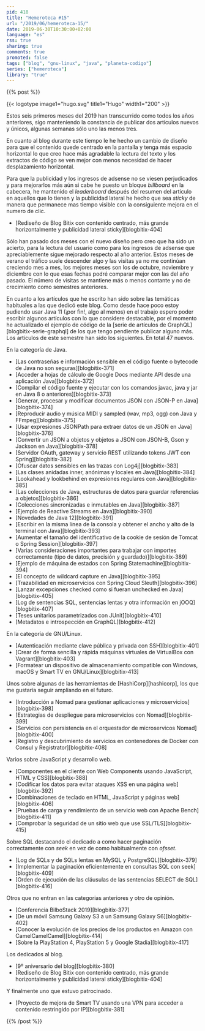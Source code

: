 ```yaml
---
pid: 418
title: "Hemeroteca #15"
url: "/2019/06/hemeroteca-15/"
date: 2019-06-30T10:30:00+02:00
language: "es"
rss: true
sharing: true
comments: true
promoted: false
tags: ["blog", "gnu-linux", "java", "planeta-codigo"]
series: ["hemeroteca"]
library: "true"
---
```


{{% post %}}


{{< logotype image1="hugo.svg" title1="Hugo" width1="200" >}}

Estos seis primeros meses del 2019 han transcurrido como todos los años anteriores, sigo manteniendo la constancia de publicar dos artículos nuevos y únicos, algunas semanas sólo uno las menos tres.

En cuanto al blog durante este tiempo le he hecho un cambio de diseño para que el contenido quede centrado en la pantalla y tenga más espacio horizontal lo que creo hace más agradable la lectura del texto y los extractos de código se ven mejor con menos necesidad de hacer desplazamiento horizontal. 

Para que la publicidad y los ingresos de adsense no se viesen perjudicados y para mejorarlos más aún si cabe he puesto un bloque _billboard_ en la cabecera, he mantenido el _leaderboard_ después del resumen del articulo en aquellos que lo tienen y la publicidad lateral he hecho que sea _sticky_ de manera que permanece mas tiempo visible con la consiguiente mejora en el numero de clic.

* [Rediseño de Blog Bitix con contenido centrado, más grande horizontalmente y publicidad lateral sticky][blogbitix-404]

Sólo han pasado dos meses con el nuevo diseño pero creo que ha sido un acierto, para la lectura del usuario como para los ingresos de adsense que apreciablemente sigue mejorado respecto al año anterior. Estos meses de verano el tráfico suele descender algo y las visitas ya no me continúan creciendo mes a mes, los mejores meses son los de octubre, noviembre y diciembre con lo que esas fechas podré comparar mejor con las del año pasado. El número de visitas se mantiene más o menos contante y no de crecimiento como semestres anteriores.

En cuanto a los artículos que he escrito han sido sobre las temáticas habituales a las que dedicó este blog. Como desde hace poco estoy pudiendo usar Java 11 (¡por fin!, algo al menos) en el trabajo espero poder escribir algunos artículos con lo que considere destacable, por el momento he actualizado el ejemplo de código de la [serie de artículos de GraphQL][blogbitix-serie-graphql] de los que tengo pendiente publicar alguno más. Los artículos de este semestre han sido los siguientes. En total 47 nuevos.

En la categoría de Java.

* [Las contraseñas e información sensible en el código fuente o bytecode de Java no son seguras][blogbitix-371]
* [Acceder a hojas de cálculo de Google Docs mediante API desde una aplicación Java][blogbitix-372]
* [Compilar el código fuente y ejecutar con los comandos javac, java y jar en Java 8 o anteriores][blogbitix-373]
* [Generar, procesar y modificar documentos JSON con JSON-P en Java][blogbitix-374]
* [Reproducir audio y música MIDI y sampled (wav, mp3, ogg) con Java y FFmpeg][blogbitix-375]
* [Usar expresiones JSONPath para extraer datos de un JSON en Java][blogbitix-376]
* [Convertir un JSON a objetos y objetos a JSON con JSON-B, Gson y Jackson en Java][blogbitix-378]
* [Servidor OAuth, gateway y servicio REST utilizando tokens JWT con Spring][blogbitix-382]
* [Ofuscar datos sensibles en las trazas con Log4j][blogbitix-383]
* [Las clases anidadas inner, anónimas y locales en Java][blogbitix-384]
* [Lookahead y lookbehind en expresiones regulares con Java][blogbitix-385]
* [Las colecciones de Java, estructuras de datos para guardar referencias a objetos][blogbitix-386]
* [Colecciones sincronizadas e inmutables en Java][blogbitix-387]
* [Ejemplo de Reactive Streams en Java][blogbitix-390]
* [Novedades de Java 12][blogbitix-391]
* [Escribir en la misma línea de la consola y obtener el ancho y alto de la terminal con Java][blogbitix-393]
* [Aumentar el tamaño del identificativo de la cookie de sesión de Tomcat o Spring Session][blogbitix-397]
* [Varias consideraciones importantes para trabajar con importes correctamente (tipo de datos, precisión y guardado)][blogbitix-389]
* [Ejemplo de máquina de estados con Spring Statemachine][blogbitix-394]
* [El concepto de wildcard capture en Java][blogbitix-395]
* [Trazabilidad en microservicios con Spring Cloud Sleuth][blogbitix-396]
* [Lanzar excepciones checked como si fueran unchecked en Java][blogbitix-405]
* [Log de sentencias SQL, sentencias lentas y otra información en jOOQ][blogbitix-407]
* [Teses unitarios parametrizados con JUnit][blogbitix-410]
* [Metadatos e introspección en GraphQL][blogbitix-412]

En la categoría de GNU/Linux.

* [Autenticación mediante clave pública y privada con SSH][blogbitix-401]
* [Crear de forma sencilla y rápida máquinas virtuales de VirtualBox con Vagrant][blogbitix-403]
* [Formatear un dispositivo de almacenamiento compatible con Windows, macOS y Smart TV en GNU/Linux][blogbitix-413]

Unos sobre algunas de las herramientas de [HashiCorp][hashicorp], los que me gustaría seguir ampliando en el futuro.

* [Introducción a Nomad para gestionar aplicaciones y microservicios][blogbitix-398]
* [Estrategias de despliegue para microservicios con Nomad][blogbitix-399]
* [Servicios con persistencia en el orquestador de microservicos Nomad][blogbitix-400]
* [Registro y descubrimiento de servicios en contenedores de Docker con Consul y Registrator][blogbitix-408]

Varios sobre JavaScript y desarrollo web.

* [Componentes en el cliente con Web Components usando JavaScript, HTML y CSS][blogbitix-388]
* [Codificar los datos para evitar ataques XSS en una página web][blogbitix-392]
* [Combinaciones de teclado en HTML, JavaScript y páginas web][blogbitix-406]
* [Pruebas de carga y rendimiento de un servicio web con Apache Bench][blogbitix-411]
* [Comprobar la seguridad de un sitio web que use SSL/TLS][blogbitix-415]

Sobre SQL destacando el dedicado a como hacer paginación correctamente con _seek_ en vez de como habitualmente con _ofsset_.

* [Log de SQLs y de SQLs lentas en MySQL y PostgreSQL][blogbitix-379]
* [Implementar la paginación eficientemente en consultas SQL con seek][blogbitix-409]
* [Orden de ejecución de las cláusulas de las sentencias SELECT de SQL][blogbitix-416]

Otros que no entran en las categorias anteriores y otro de opinión.

* [Conferencia BilboStack 2019][blogbitix-377]
* [De un móvil Samsung Galaxy S3 a un Samsung Galaxy S6][blogbitix-402]
* [Conocer la evolución de los precios de los productos en Amazon con CamelCamelCamel][blogbitix-414]
* [Sobre la PlayStation 4, PlayStation 5 y Google Stadia][blogbitix-417]

Los dedicados al blog.

* [9º aniversario del blog][blogbitix-380]
* [Rediseño de Blog Bitix con contenido centrado, más grande horizontalmente y publicidad lateral sticky][blogbitix-404]

Y finalmente uno que estuvo patrocinado.

* [Proyecto de mejora de Smart TV usando una VPN para acceder a contenido restringido por IP][blogbitix-381]

{{% /post %}}
